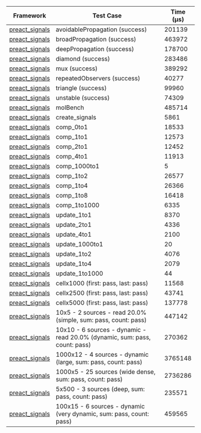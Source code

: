 | Framework | Test Case | Time (μs) |
| --- | --- | --- |
| [preact_signals](https://pub.dev/packages/preact_signals) | avoidablePropagation (success) | 201139 |
| [preact_signals](https://pub.dev/packages/preact_signals) | broadPropagation (success) | 463972 |
| [preact_signals](https://pub.dev/packages/preact_signals) | deepPropagation (success) | 178700 |
| [preact_signals](https://pub.dev/packages/preact_signals) | diamond (success) | 283486 |
| [preact_signals](https://pub.dev/packages/preact_signals) | mux (success) | 389292 |
| [preact_signals](https://pub.dev/packages/preact_signals) | repeatedObservers (success) | 40277 |
| [preact_signals](https://pub.dev/packages/preact_signals) | triangle (success) | 99960 |
| [preact_signals](https://pub.dev/packages/preact_signals) | unstable (success) | 74309 |
| [preact_signals](https://pub.dev/packages/preact_signals) | molBench | 485714 |
| [preact_signals](https://pub.dev/packages/preact_signals) | create_signals | 5861 |
| [preact_signals](https://pub.dev/packages/preact_signals) | comp_0to1 | 18533 |
| [preact_signals](https://pub.dev/packages/preact_signals) | comp_1to1 | 12573 |
| [preact_signals](https://pub.dev/packages/preact_signals) | comp_2to1 | 12452 |
| [preact_signals](https://pub.dev/packages/preact_signals) | comp_4to1 | 11913 |
| [preact_signals](https://pub.dev/packages/preact_signals) | comp_1000to1 | 5 |
| [preact_signals](https://pub.dev/packages/preact_signals) | comp_1to2 | 26577 |
| [preact_signals](https://pub.dev/packages/preact_signals) | comp_1to4 | 26366 |
| [preact_signals](https://pub.dev/packages/preact_signals) | comp_1to8 | 16418 |
| [preact_signals](https://pub.dev/packages/preact_signals) | comp_1to1000 | 6335 |
| [preact_signals](https://pub.dev/packages/preact_signals) | update_1to1 | 8370 |
| [preact_signals](https://pub.dev/packages/preact_signals) | update_2to1 | 4336 |
| [preact_signals](https://pub.dev/packages/preact_signals) | update_4to1 | 2100 |
| [preact_signals](https://pub.dev/packages/preact_signals) | update_1000to1 | 20 |
| [preact_signals](https://pub.dev/packages/preact_signals) | update_1to2 | 4076 |
| [preact_signals](https://pub.dev/packages/preact_signals) | update_1to4 | 2079 |
| [preact_signals](https://pub.dev/packages/preact_signals) | update_1to1000 | 44 |
| [preact_signals](https://pub.dev/packages/preact_signals) | cellx1000 (first: pass, last: pass) | 11568 |
| [preact_signals](https://pub.dev/packages/preact_signals) | cellx2500 (first: pass, last: pass) | 43741 |
| [preact_signals](https://pub.dev/packages/preact_signals) | cellx5000 (first: pass, last: pass) | 137778 |
| [preact_signals](https://pub.dev/packages/preact_signals) | 10x5 - 2 sources - read 20.0% (simple, sum: pass, count: pass) | 447142 |
| [preact_signals](https://pub.dev/packages/preact_signals) | 10x10 - 6 sources - dynamic - read 20.0% (dynamic, sum: pass, count: pass) | 270362 |
| [preact_signals](https://pub.dev/packages/preact_signals) | 1000x12 - 4 sources - dynamic (large, sum: pass, count: pass) | 3765148 |
| [preact_signals](https://pub.dev/packages/preact_signals) | 1000x5 - 25 sources (wide dense, sum: pass, count: pass) | 2736286 |
| [preact_signals](https://pub.dev/packages/preact_signals) | 5x500 - 3 sources (deep, sum: pass, count: pass) | 235571 |
| [preact_signals](https://pub.dev/packages/preact_signals) | 100x15 - 6 sources - dynamic (very dynamic, sum: pass, count: pass) | 459565 |
